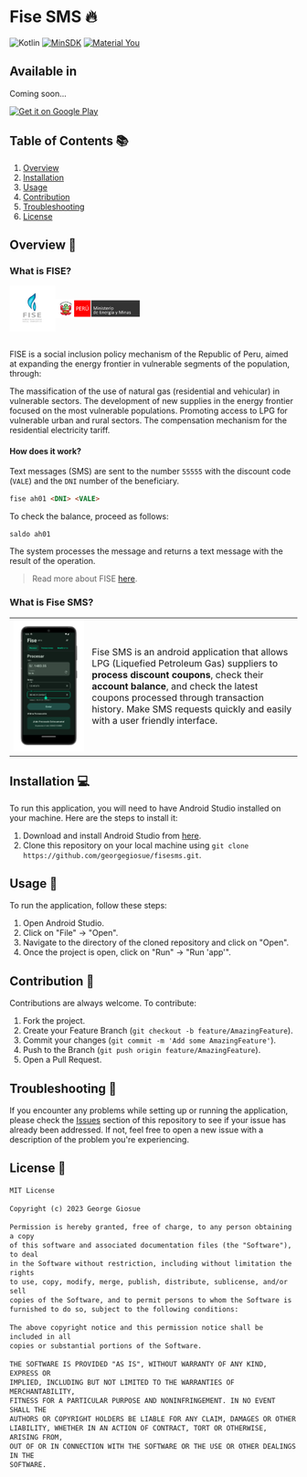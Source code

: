 # Fise SMS 🔥

![Kotlin](https://img.shields.io/badge/Kotlin-646464?&style=flat&logo=kotlin&logoColor=red-771e9d)
[![MinSDK](https://img.shields.io/badge/minSDK-23-blue?style=flat&logo=android)](https://developer.android.com/studio/)
[![Material You](https://img.shields.io/badge/Material_You-3-brightgreen?style=flat&logo=material-design)](https://material.io/)


## Available in 

Coming soon...

<a href='#'><img alt='Get it on Google Play' src='https://play.google.com/intl/en_us/badges/images/generic/en_badge_web_generic.png' height='80px'/></a>


## Table of Contents 📚

1. [Overview](#overview-📖)
2. [Installation](#installation-💻)
3. [Usage](#usage-📱)
4. [Contribution](#contribution-🤝)
5. [Troubleshooting](#troubleshooting-🔧)
6. [License](#license-📄)

## Overview 📖

### What is FISE?

<div style="display: flex; justify-content: start; align-items: center">
<img src="./.github/images/fise-logo.png" alt="FISE" width="80"/>
<img src="./.github/images/minem-banner.png" alt="Ministerio de Energia y Minas del Peru" width="150" height="34"/>
</div>
<br>

FISE is a social inclusion policy mechanism of the Republic of Peru, aimed at expanding the energy frontier in vulnerable segments of the population, through:

The massification of the use of natural gas (residential and vehicular) in vulnerable sectors.
The development of new supplies in the energy frontier focused on the most vulnerable populations.
Promoting access to LPG for vulnerable urban and rural sectors.
The compensation mechanism for the residential electricity tariff.

#### How does it work?

Text messages (SMS) are sent to the number `55555` with the discount code (`VALE`) and the `DNI` number of the beneficiary.

```html
fise ah01 <DNI> <VALE>
```

To check the balance, proceed as follows:

```
saldo ah01
```

The system processes the message and returns a text message with the result of the operation.

> Read more about FISE [here](https://www.fise.gob.pe/).

### What is Fise SMS?

|||
|-|-|
|<img src="./.github/images/ss_process_page.png" alt="Process page" width="950"/>|<p style="font-size: medium">Fise SMS is an android application that allows LPG (Liquefied Petroleum Gas) suppliers to <b>process discount coupons</b>, check their <b>account balance</b>, and check the latest coupons processed through transaction history. Make SMS requests quickly and easily with a user friendly interface.</p>|

## Installation 💻

To run this application, you will need to have Android Studio installed on your machine. Here are the steps to install it:

1. Download and install Android Studio from [here](https://developer.android.com/studio).
2. Clone this repository on your local machine using `git clone https://github.com/georgegiosue/fisesms.git`.

## Usage 📱

To run the application, follow these steps:

1. Open Android Studio.
2. Click on "File" -> "Open".
3. Navigate to the directory of the cloned repository and click on "Open".
4. Once the project is open, click on "Run" -> "Run 'app'".

## Contribution 🤝

Contributions are always welcome. To contribute:

1. Fork the project.
2. Create your Feature Branch (`git checkout -b feature/AmazingFeature`).
3. Commit your changes (`git commit -m 'Add some AmazingFeature'`).
4. Push to the Branch (`git push origin feature/AmazingFeature`).
5. Open a Pull Request.

## Troubleshooting 🔧

If you encounter any problems while setting up or running the application, please check the [Issues](https://github.com/georgegiosue/fisesms/issues) section of this repository to see if your issue has already been addressed. If not, feel free to open a new issue with a description of the problem you're experiencing.

## License 📄
```
MIT License

Copyright (c) 2023 George Giosue

Permission is hereby granted, free of charge, to any person obtaining a copy
of this software and associated documentation files (the "Software"), to deal
in the Software without restriction, including without limitation the rights
to use, copy, modify, merge, publish, distribute, sublicense, and/or sell
copies of the Software, and to permit persons to whom the Software is
furnished to do so, subject to the following conditions:

The above copyright notice and this permission notice shall be included in all
copies or substantial portions of the Software.

THE SOFTWARE IS PROVIDED "AS IS", WITHOUT WARRANTY OF ANY KIND, EXPRESS OR
IMPLIED, INCLUDING BUT NOT LIMITED TO THE WARRANTIES OF MERCHANTABILITY,
FITNESS FOR A PARTICULAR PURPOSE AND NONINFRINGEMENT. IN NO EVENT SHALL THE
AUTHORS OR COPYRIGHT HOLDERS BE LIABLE FOR ANY CLAIM, DAMAGES OR OTHER
LIABILITY, WHETHER IN AN ACTION OF CONTRACT, TORT OR OTHERWISE, ARISING FROM,
OUT OF OR IN CONNECTION WITH THE SOFTWARE OR THE USE OR OTHER DEALINGS IN THE
SOFTWARE.
```
